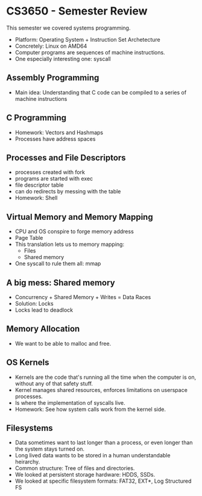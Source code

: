 
# CS3650 - Semester Review

This semester we covered systems programming.

 - Platform: Operating System + Instruction Set Archetecture
 - Concretely: Linux on AMD64
 - Computer programs are sequences of machine instructions.
 - One especially interesting one: syscall

## Assembly Programming

 - Main idea: Understanding that C code can be compiled to
   a series of machine instructions

## C Programming

 - Homework: Vectors and Hashmaps
 - Processes have address spaces

## Processes and File Descriptors

 - processes created with fork
 - programs are started with exec
 - file descriptor table
 - can do redirects by messing with the table
 - Homework: Shell

## Virtual Memory and Memory Mapping

 - CPU and OS conspire to forge memory address
 - Page Table 
 - This translation lets us to memory mapping:
   - Files
   - Shared memory 
 - One syscall to rule them all: mmap

## A big mess: Shared memory

 - Concurrency + Shared Memory + Writes = Data Races
 - Solution: Locks
 - Locks lead to deadlock

## Memory Allocation

 - We want to be able to malloc and free. 

## OS Kernels

 - Kernels are the code that's running all the time when
   the computer is on, without any of that safety stuff.
 - Kernel manages shared resources, enforces limitations
   on userspace processes.
 - Is where the implementation of syscalls live.
 - Homework: See how system calls work from the kernel side.

## Filesystems

 - Data sometimes want to last longer than a process, or even longer than the
   system stays turned on.
 - Long lived data wants to be stored in a human understandable heirarchy.
 - Common structure: Tree of files and directories.
 - We looked at persistent storage hardware: HDDS, SSDs.
 - We looked at specific filesystem formats: FAT32, EXT*, Log Structured FS




